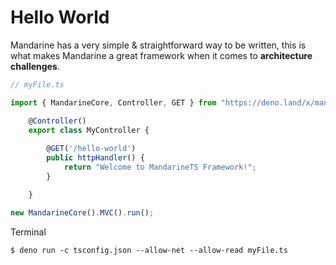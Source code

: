 # Hello World
Mandarine has a very simple & straightforward way to be written, this is what makes Mandarine a great framework when it comes to **architecture challenges**.

```typescript
// myFile.ts

import { MandarineCore, Controller, GET } from "https://deno.land/x/mandarinets@v2.1.1/mod.ts";

    @Controller()
    export class MyController {
    
        @GET('/hello-world')
        public httpHandler() {
            return "Welcome to MandarineTS Framework!";
        }

    }

new MandarineCore().MVC().run();
```

Terminal

```shell script
$ deno run -c tsconfig.json --allow-net --allow-read myFile.ts
```
